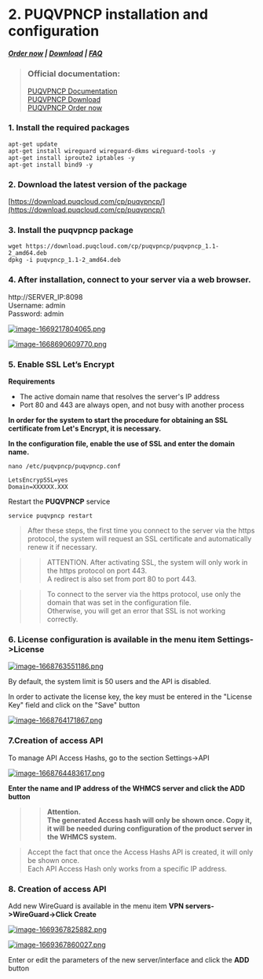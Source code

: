 # 2. PUQVPNCP installation and configuration

#####  [Order now](https://puqcloud.com/index.php?rp=/store/whmcs-module-wireguard-vpn) | [Download](https://download.puqcloud.com/WHMCS/servers/PUQ_WHMCS-WireGuard-VPN/) | [FAQ](https://faq.puqcloud.com/)

>### Official documentation:  
>  
>[PUQVPNCP Documentation](https://doc.puq.info/books/puqvpncp/page/description)  
>[PUQVPNCP Download](https://download.puqcloud.com/cp/puqvpncp/)  
>[PUQVPNCP Order now](https://puqcloud.com/index.php?rp=/store/puqvpn)

### **1. Install the required packages**

```shell
apt-get update
apt-get install wireguard wireguard-dkms wireguard-tools -y
apt-get install iproute2 iptables -y
apt-get install bind9 -y
```

### 2. **Download the latest version of the package**

[https://download.puqcloud.com/cp/puqvpncp/](https://download.puqcloud.com/cp/puqvpncp/)

### 3. Install the puqvpncp package

```shell
wget https://download.puqcloud.com/cp/puqvpncp/puqvpncp_1.1-2_amd64.deb
dpkg -i puqvpncp_1.1-2_amd64.deb
```

### 4. After installation, connect to your server via a web browser.

http://SERVER\_IP:8098  
Username: admin  
Password: admin

[![image-1669217804065.png](https://doc.puq.info/uploads/images/gallery/2022-11/scaled-1680-/image-1669217804065.png)](https://doc.puq.info/uploads/images/gallery/2022-11/image-1669217804065.png)

[![image-1668690609770.png](https://doc.puq.info/uploads/images/gallery/2022-11/scaled-1680-/image-1668690609770.png)](https://doc.puq.info/uploads/images/gallery/2022-11/image-1668690609770.png)

### **5. Enable SSL Let’s Encrypt** 

**Requirements**

- The active domain name that resolves the server's IP address
- Port 80 and 443 are always open, and not busy with another process

**In order for the system to start the procedure for obtaining an SSL certificate from Let's Encrypt, it is necessary.**

**In the configuration file, enable the use of SSL and enter the domain name.**

```shell
nano /etc/puqvpncp/puqvpncp.conf 
```

```shell
LetsEncrypSSL=yes
Domain=XXXXXX.XXX
```

Restart the **PUQVPNCP** service

```shell
service puqvpncp restart
```

>After these steps, the first time you connect to the server via the https protocol, the system will request an SSL certificate and automatically renew it if necessary.

>>ATTENTION. After activating SSL, the system will only work in the https protocol on port 443.   
A redirect is also set from port 80 to port 443.

>>To connect to the server via the https protocol, use only the domain that was set in the configuration file.   
Otherwise, you will get an error that SSL is not working correctly.

### 6. License configuration is available in the menu item **Settings-&gt;License**

[![image-1668763551186.png](https://doc.puq.info/uploads/images/gallery/2022-11/scaled-1680-/image-1668763551186.png)](https://doc.puq.info/uploads/images/gallery/2022-11/image-1668763551186.png)

By default, the system limit is 50 users and the API is disabled.

In order to activate the license key, the key must be entered in the "License Key" field and click on the "Save" button

[![image-1668764171867.png](https://doc.puq.info/uploads/images/gallery/2022-11/scaled-1680-/image-1668764171867.png)](https://doc.puq.info/uploads/images/gallery/2022-11/image-1668764171867.png)

### **7.Creation of access API**

To manage API Access Hashs, go to the section Settings-&gt;API

[![image-1668764483617.png](https://doc.puq.info/uploads/images/gallery/2022-11/scaled-1680-/image-1668764483617.png)](https://doc.puq.info/uploads/images/gallery/2022-11/image-1668764483617.png)

**Enter the name and IP address of the WHMCS server and click the ADD button**

>>**Attention.   
The generated Access hash will only be shown once. Copy it, it will be needed during configuration of the product server in the WHMCS system.**

>Accept the fact that once the Access Hashs API is created, it will only be shown once.  
Each API Access Hash only works from a specific IP address.

### **8. Creation of access API**

Add new WireGuard is available in the menu item **VPN servers-&gt;WireGuard-&gt;Click Create**

[![image-1669367825882.png](https://doc.puq.info/uploads/images/gallery/2022-11/scaled-1680-/image-1669367825882.png)](https://doc.puq.info/uploads/images/gallery/2022-11/image-1669367825882.png)

[![image-1669367860027.png](https://doc.puq.info/uploads/images/gallery/2022-11/scaled-1680-/image-1669367860027.png)](https://doc.puq.info/uploads/images/gallery/2022-11/image-1669367860027.png)

Enter or edit the parameters of the new server/interface and click the **ADD** button
